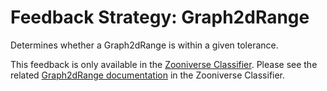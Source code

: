 # Feedback Strategy: Graph2dRange

Determines whether a Graph2dRange is within a given tolerance.

This feedback is only available in the [Zooniverse Classifier](https://github.com/zooniverse/front-end-monorepo/tree/master/packages/lib-classifier#zooniverse-classifier).
Please see the related [Graph2dRange documentation](https://github.com/zooniverse/front-end-monorepo/tree/master/packages/lib-classifier/src/store/feedback/strategies/datavis/graph2drange#feedback-strategy-graph2drange) in the Zooniverse Classifier.